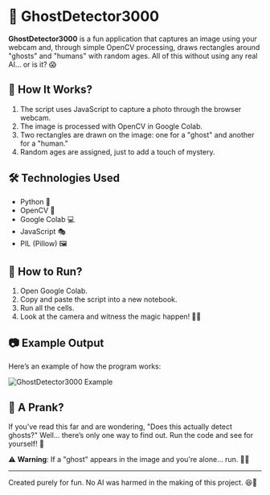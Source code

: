 # 👻 GhostDetector3000

**GhostDetector3000** is a fun application that captures an image using your webcam and, through simple OpenCV processing, draws rectangles around "ghosts" and "humans" with random ages. All of this without using any real AI… or is it? 😱

## 📸 How It Works?

1. The script uses JavaScript to capture a photo through the browser webcam.
2. The image is processed with OpenCV in Google Colab.
3. Two rectangles are drawn on the image: one for a "ghost" and another for a "human."
4. Random ages are assigned, just to add a touch of mystery.

## 🛠️ Technologies Used

- Python 🐍  
- OpenCV 👀  
- Google Colab 💻  
- JavaScript 🎭  
- PIL (Pillow) 🖼️  

## 🚀 How to Run?

1. Open Google Colab.  
2. Copy and paste the script into a new notebook.  
3. Run all the cells.  
4. Look at the camera and witness the magic happen! 🎩✨  

## 📷 Example Output

Here’s an example of how the program works:  

![GhostDetector3000 Example](image.png)  

## 🤡 A Prank?

If you’ve read this far and are wondering, "Does this actually detect ghosts?" Well… there’s only one way to find out. Run the code and see for yourself! 👀  

⚠️ **Warning**: If a "ghost" appears in the image and you're alone… run. 🏃💨  

---

Created purely for fun. No AI was harmed in the making of this project. 😆👻  

